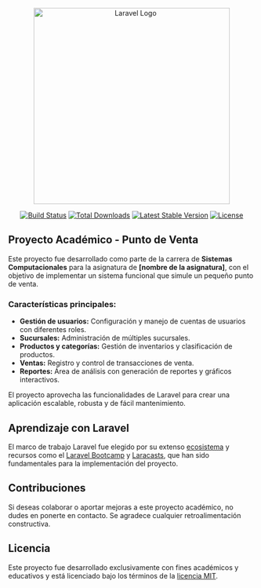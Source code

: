 <p align="center"><a href="https://laravel.com" target="_blank"><img src="https://raw.githubusercontent.com/laravel/art/master/logo-lockup/5%20SVG/2%20CMYK/1%20Full%20Color/laravel-logolockup-cmyk-red.svg" width="400" alt="Laravel Logo"></a></p>

<p align="center">
<a href="https://github.com/laravel/framework/actions"><img src="https://github.com/laravel/framework/workflows/tests/badge.svg" alt="Build Status"></a>
<a href="https://packagist.org/packages/laravel/framework"><img src="https://img.shields.io/packagist/dt/laravel/framework" alt="Total Downloads"></a>
<a href="https://packagist.org/packages/laravel/framework"><img src="https://img.shields.io/packagist/v/laravel/framework" alt="Latest Stable Version"></a>
<a href="https://packagist.org/packages/laravel/framework"><img src="https://img.shields.io/packagist/l/laravel/framework" alt="License"></a>
</p>

## Proyecto Académico - Punto de Venta

Este proyecto fue desarrollado como parte de la carrera de **Sistemas Computacionales** para la asignatura de **[nombre de la asignatura]**, con el objetivo de implementar un sistema funcional que simule un pequeño punto de venta. 

### Características principales:

- **Gestión de usuarios:** Configuración y manejo de cuentas de usuarios con diferentes roles.
- **Sucursales:** Administración de múltiples sucursales.
- **Productos y categorías:** Gestión de inventarios y clasificación de productos.
- **Ventas:** Registro y control de transacciones de venta.
- **Reportes:** Área de análisis con generación de reportes y gráficos interactivos.

El proyecto aprovecha las funcionalidades de Laravel para crear una aplicación escalable, robusta y de fácil mantenimiento.

## Aprendizaje con Laravel

El marco de trabajo Laravel fue elegido por su extenso [ecosistema](https://laravel.com/docs) y recursos como el [Laravel Bootcamp](https://bootcamp.laravel.com) y [Laracasts](https://laracasts.com), que han sido fundamentales para la implementación del proyecto.

## Contribuciones

Si deseas colaborar o aportar mejoras a este proyecto académico, no dudes en ponerte en contacto. Se agradece cualquier retroalimentación constructiva.

## Licencia

Este proyecto fue desarrollado exclusivamente con fines académicos y educativos y está licenciado bajo los términos de la [licencia MIT](https://opensource.org/licenses/MIT).
